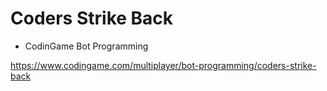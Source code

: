 # Coders Strike Back
* CodinGame Bot Programming

https://www.codingame.com/multiplayer/bot-programming/coders-strike-back
